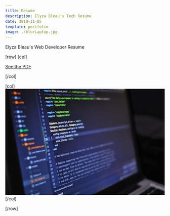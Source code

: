 ```yaml
---
title: Resume
description: Elyza Bleau's Tech Resume
date: 2019-11-05
template: portfolio
image: ./blurLaptop.jpg
---
```


Elyza Bleau's Web Developer Resume

[row]
[col]

[See the PDF](/Elyza-Bleau-Resume-0120-main.pdf "EB Tech Resume")

[/col]

[col]
![image](./blurLaptop.jpg)
[/col]

[/row]

